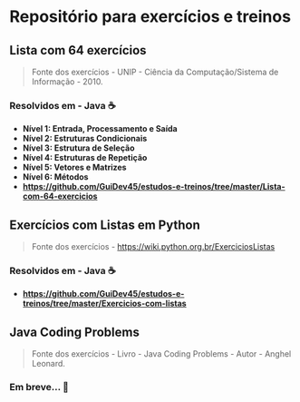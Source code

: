 # Repositório para exercícios e treinos  

## Lista com 64 exercícios
> Fonte dos exercícios - UNIP - Ciência da Computação/Sistema de Informação - 2010.

### Resolvidos em - Java :coffee:

- **Nível 1: Entrada, Processamento e Saída**
- **Nível 2: Estruturas Condicionais**
- **Nível 3: Estrutura de Seleção**
- **Nível 4: Estruturas de Repetição**
- **Nível 5: Vetores e Matrizes**
- **Nível 6: Métodos**
- **https://github.com/GuiDev45/estudos-e-treinos/tree/master/Lista-com-64-exercicios**

## Exercícios com Listas em Python
> Fonte dos exercícios - https://wiki.python.org.br/ExerciciosListas

### Resolvidos em - Java :coffee:

- **https://github.com/GuiDev45/estudos-e-treinos/tree/master/Exercicios-com-listas**

## Java Coding Problems
> Fonte dos exercícios - Livro - Java Coding Problems - Autor - Anghel Leonard.

### Em breve... :construction:
